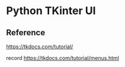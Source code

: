 # Python TKinter UI

## Reference
https://tkdocs.com/tutorial/

record https://tkdocs.com/tutorial/menus.html